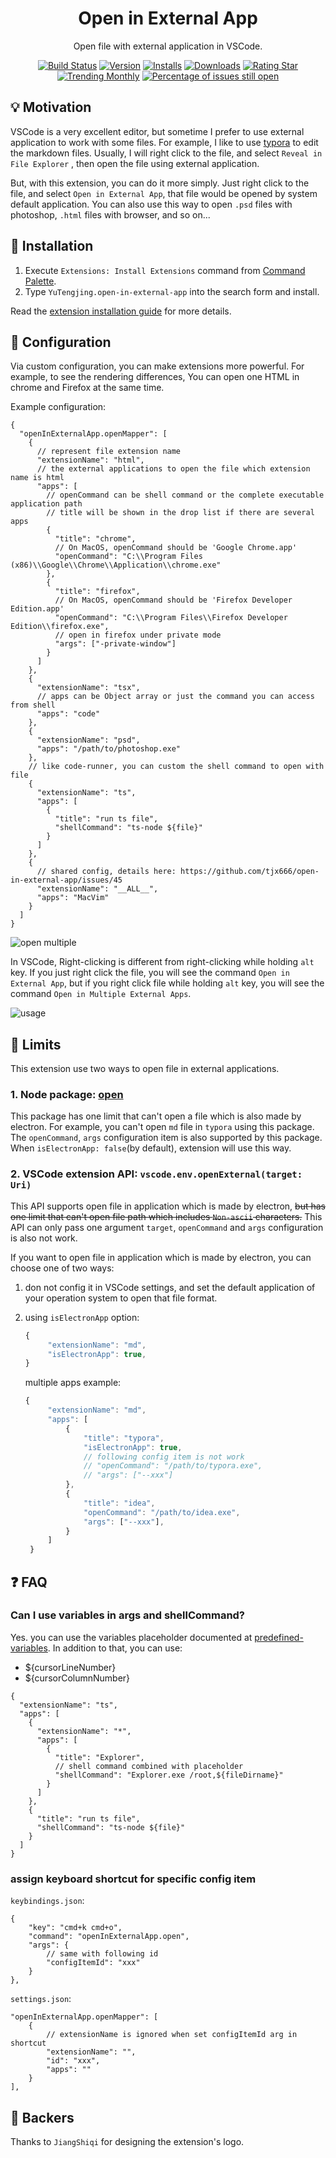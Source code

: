 <div align="center">

# Open in External App

Open file with external application in VSCode.

[![Build Status](https://travis-ci.org/tjx666/open-in-external-app.svg?branch=master)](https://travis-ci.org/tjx666/open-in-external-app) [![Version](https://vsmarketplacebadge.apphb.com/version-short/yutengjing.open-in-external-app.svg)](https://marketplace.visualstudio.com/items?itemName=yutengjing.open-in-external-app) [![Installs](https://vsmarketplacebadge.apphb.com/installs-short/yutengjing.open-in-external-app.svg)](https://marketplace.visualstudio.com/items?itemName=yutengjing.open-in-external-app) [![Downloads](https://vsmarketplacebadge.apphb.com/downloads-short/yutengjing.open-in-external-app.svg)](https://marketplace.visualstudio.com/items?itemName=yutengjing.open-in-external-app) [![Rating Star](https://vsmarketplacebadge.apphb.com/rating-star/yutengjing.open-in-external-app.svg)](https://marketplace.visualstudio.com/items?itemName=yutengjing.open-in-external-app) [![Trending Monthly](https://vsmarketplacebadge.apphb.com/trending-monthly/yutengjing.open-in-external-app.svg)](https://marketplace.visualstudio.com/items?itemName=yutengjing.open-in-external-app) [![Percentage of issues still open](https://isitmaintained.com/badge/open/tjx666/open-in-external-app.svg)](http://isitmaintained.com/project/tjx666/open-in-external-app 'Percentage of issues still open')

</div>

## 💡 Motivation

VSCode is a very excellent editor, but sometime I prefer to use external application to work with some files. For example, I like to use [typora](https://www.typora.io/) to edit the markdown files. Usually, I will right click to the file, and select `Reveal in File Explorer` , then open the file using external application.

But, with this extension, you can do it more simply. Just right click to the file, and select `Open in External App`, that file would be opened by system default application. You can also use this way to open `.psd` files with photoshop, `.html` files with browser, and so on...

## 🔌 Installation

1. Execute `Extensions: Install Extensions` command from [Command Palette](https://code.visualstudio.com/docs/getstarted/userinterface#_command-palette).
2. Type `YuTengjing.open-in-external-app` into the search form and install.

Read the [extension installation guide](https://code.visualstudio.com/docs/editor/extension-gallery) for more details.

## 🔧 Configuration

Via custom configuration, you can make extensions more powerful. For example, to see the rendering differences, You can open one HTML in chrome and Firefox at the same time.

Example configuration:

```jsonc
{
  "openInExternalApp.openMapper": [
    {
      // represent file extension name
      "extensionName": "html",
      // the external applications to open the file which extension name is html
      "apps": [
        // openCommand can be shell command or the complete executable application path
        // title will be shown in the drop list if there are several apps
        {
          "title": "chrome",
          // On MacOS, openCommand should be 'Google Chrome.app'
          "openCommand": "C:\\Program Files (x86)\\Google\\Chrome\\Application\\chrome.exe"
        },
        {
          "title": "firefox",
          // On MacOS, openCommand should be 'Firefox Developer Edition.app'
          "openCommand": "C:\\Program Files\\Firefox Developer Edition\\firefox.exe",
          // open in firefox under private mode
          "args": ["-private-window"]
        }
      ]
    },
    {
      "extensionName": "tsx",
      // apps can be Object array or just the command you can access from shell
      "apps": "code"
    },
    {
      "extensionName": "psd",
      "apps": "/path/to/photoshop.exe"
    },
    // like code-runner, you can custom the shell command to open with file
    {
      "extensionName": "ts",
      "apps": [
        {
          "title": "run ts file",
          "shellCommand": "ts-node ${file}"
        }
      ]
    },
    {
      // shared config, details here: https://github.com/tjx666/open-in-external-app/issues/45
      "extensionName": "__ALL__",
      "apps": "MacVim"
    }
  ]
}
```

![open multiple](https://github.com/tjx666/open-in-external-app/blob/master/images/open-multiple.png?raw=true)

In VSCode, Right-clicking is different from right-clicking while holding `alt` key. If you just right click the file, you will see the command `Open in External App`, but if you right click file while holding `alt` key, you will see the command `Open in Multiple External Apps`.

![usage](https://github.com/tjx666/open-in-external-app/blob/master/images/usage.gif?raw=true)

## :loudspeaker: Limits

This extension use two ways to open file in external applications.

### 1. Node package: [open](https://github.com/sindresorhus/open)

This package has one limit that can't open a file which is also made by electron. For example, you can't open `md` file in `typora` using this package. The `openCommand`, `args` configuration item is also supported by this package. When `isElectronApp: false`(by default), extension will use this way.

### 2. VSCode extension API: `vscode.env.openExternal(target: Uri)`

This API supports open file in application which is made by electron, ~~but has one limit that can't open file path which includes `Non-ascii` characters.~~ This API can only pass one argument `target`, `openCommand` and `args` configuration is also not work.

If you want to open file in application which is made by electron, you can choose one of two ways:

1. don not config it in VSCode settings, and set the default application of your operation system to open that file format.

2. using `isElectronApp` option:

   ```javascript
   {
        "extensionName": "md",
        "isElectronApp": true,
   }
   ```

   multiple apps example:

   ```javascript
   {
        "extensionName": "md",
        "apps": [
            {
                "title": "typora",
                "isElectronApp": true,
                // following config item is not work
                // "openCommand": "/path/to/typora.exe",
                // "args": ["--xxx"]
            },
            {
                "title": "idea",
                "openCommand": "/path/to/idea.exe",
                "args": ["--xxx"],
            }
        ]
    }
   ```

## ❓ FAQ

### Can I use variables in args and shellCommand?

Yes. you can use the variables placeholder documented at [predefined-variables](https://code.visualstudio.com/docs/editor/variables-reference#_predefined-variables). In addition to that, you can use:

- ${cursorLineNumber}
- ${cursorColumnNumber}

```jsonc
{
  "extensionName": "ts",
  "apps": [
    {
      "extensionName": "*",
      "apps": [
        {
          "title": "Explorer",
          // shell command combined with placeholder
          "shellCommand": "Explorer.exe /root,${fileDirname}"
        }
      ]
    },
    {
      "title": "run ts file",
      "shellCommand": "ts-node ${file}"
    }
  ]
}
```

### assign keyboard shortcut for specific config item

`keybindings.json`:

```jsonc
{
    "key": "cmd+k cmd+o",
    "command": "openInExternalApp.open",
    "args": {
        // same with following id
        "configItemId": "xxx"
    }
},
```

`settings.json`:

```jsonc
"openInExternalApp.openMapper": [
    {
        // extensionName is ignored when set configItemId arg in shortcut
        "extensionName": "",
        "id": "xxx",
        "apps": ""
    }
],
```

## 🧡 Backers

Thanks to `JiangShiqi` for designing the extension's logo.
